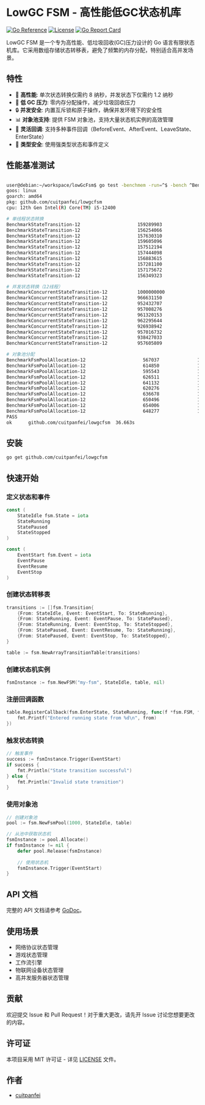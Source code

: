 # LowGC FSM - 高性能低GC状态机库

[![Go Reference](https://pkg.go.dev/badge/github.com/cuitpanfei/lowgcfsm.svg)](https://pkg.go.dev/github.com/cuitpanfei/lowgcfsm)
[![License](https://img.shields.io/badge/license-MIT-blue.svg)](LICENSE)
[![Go Report Card](https://goreportcard.com/badge/github.com/cuitpanfei/lowgcfsm)](https://goreportcard.com/report/github.com/cuitpanfei/lowgcfsm)

LowGC FSM 是一个专为高性能、低垃圾回收(GC)压力设计的 Go 语言有限状态机库。它采用数组存储状态转移表，避免了频繁的内存分配，特别适合高并发场景。

## 特性

- 🚀 **高性能**: 单次状态转换仅需约 8 纳秒，并发状态下仅需约 1.2 纳秒
- 🧹 **低 GC 压力**: 零内存分配操作，减少垃圾回收压力
- 🔒 **并发安全**: 内置互斥锁和原子操作，确保并发环境下的安全性
- 📊 **对象池支持**: 提供 FSM 对象池，支持大量状态机实例的高效管理
- 🔧 **灵活回调**: 支持多种事件回调（BeforeEvent、AfterEvent、LeaveState、EnterState）
- 📝 **类型安全**: 使用强类型状态和事件定义

## 性能基准测试

```bash

user@debian:~/workspace/lowGcFsm$ go test -benchmem -run=^$ -bench ^Benchmark github.com/cuitpanfei/lowgcfsm -count 10
goos: linux
goarch: amd64
pkg: github.com/cuitpanfei/lowgcfsm
cpu: 12th Gen Intel(R) Core(TM) i5-12400

# 单线程状态转换
BenchmarkStateTransition-12                     159289903                7.476 ns/op           0 B/op          0 allocs/op
BenchmarkStateTransition-12                     156254066                7.648 ns/op           0 B/op          0 allocs/op
BenchmarkStateTransition-12                     157630310                7.563 ns/op           0 B/op          0 allocs/op
BenchmarkStateTransition-12                     159605096                7.534 ns/op           0 B/op          0 allocs/op
BenchmarkStateTransition-12                     157512194                7.606 ns/op           0 B/op          0 allocs/op
BenchmarkStateTransition-12                     157444098                7.616 ns/op           0 B/op          0 allocs/op
BenchmarkStateTransition-12                     156883615                7.645 ns/op           0 B/op          0 allocs/op
BenchmarkStateTransition-12                     157281100                7.623 ns/op           0 B/op          0 allocs/op
BenchmarkStateTransition-12                     157175672                7.628 ns/op           0 B/op          0 allocs/op
BenchmarkStateTransition-12                     156349323                7.648 ns/op           0 B/op          0 allocs/op

# 并发状态转换（12线程）
BenchmarkConcurrentStateTransition-12           1000000000               1.235 ns/op           0 B/op          0 allocs/op
BenchmarkConcurrentStateTransition-12           966631150                1.228 ns/op           0 B/op          0 allocs/op
BenchmarkConcurrentStateTransition-12           952432707                1.228 ns/op           0 B/op          0 allocs/op
BenchmarkConcurrentStateTransition-12           957008276                1.230 ns/op           0 B/op          0 allocs/op
BenchmarkConcurrentStateTransition-12           961320153                1.231 ns/op           0 B/op          0 allocs/op
BenchmarkConcurrentStateTransition-12           962295644                1.262 ns/op           0 B/op          0 allocs/op
BenchmarkConcurrentStateTransition-12           926938942                1.231 ns/op           0 B/op          0 allocs/op
BenchmarkConcurrentStateTransition-12           957016732                1.231 ns/op           0 B/op          0 allocs/op
BenchmarkConcurrentStateTransition-12           938427033                1.236 ns/op           0 B/op          0 allocs/op
BenchmarkConcurrentStateTransition-12           957605809                1.242 ns/op           0 B/op          0 allocs/op

# 对象池分配
BenchmarkFsmPoolAllocation-12                     567037              1827 ns/op                 1.000 allocated               0 B/op          0 allocs/op
BenchmarkFsmPoolAllocation-12                     614850              1837 ns/op                 1.000 allocated               0 B/op          0 allocs/op
BenchmarkFsmPoolAllocation-12                     595543              1842 ns/op                 1.000 allocated               0 B/op          0 allocs/op
BenchmarkFsmPoolAllocation-12                     626511              1839 ns/op                 1.000 allocated               0 B/op          0 allocs/op
BenchmarkFsmPoolAllocation-12                     641132              1875 ns/op                 1.000 allocated               0 B/op          0 allocs/op
BenchmarkFsmPoolAllocation-12                     620276              1867 ns/op                 1.000 allocated               0 B/op          0 allocs/op
BenchmarkFsmPoolAllocation-12                     636678              1856 ns/op                 1.000 allocated               0 B/op          0 allocs/op
BenchmarkFsmPoolAllocation-12                     650496              1843 ns/op                 1.000 allocated               0 B/op          0 allocs/op
BenchmarkFsmPoolAllocation-12                     654006              1847 ns/op                 1.000 allocated               0 B/op          0 allocs/op
BenchmarkFsmPoolAllocation-12                     648277              1845 ns/op                 1.000 allocated               0 B/op          0 allocs/op
PASS
ok      github.com/cuitpanfei/lowgcfsm  36.663s
```

## 安装

```bash
go get github.com/cuitpanfei/lowgcfsm
```

## 快速开始

### 定义状态和事件

```go
const (
    StateIdle fsm.State = iota
    StateRunning
    StatePaused
    StateStopped
)

const (
    EventStart fsm.Event = iota
    EventPause
    EventResume
    EventStop
)
```

### 创建状态转移表

```go
transitions := []fsm.Transition{
    {From: StateIdle, Event: EventStart, To: StateRunning},
    {From: StateRunning, Event: EventPause, To: StatePaused},
    {From: StateRunning, Event: EventStop, To: StateStopped},
    {From: StatePaused, Event: EventResume, To: StateRunning},
    {From: StatePaused, Event: EventStop, To: StateStopped},
}

table := fsm.NewArrayTransitionTable(transitions)
```

### 创建状态机实例

```go
fsmInstance := fsm.NewFSM("my-fsm", StateIdle, table, nil)
```

### 注册回调函数

```go
table.RegisterCallback(fsm.EnterState, StateRunning, func(f *fsm.FSM, from, to fsm.State, event fsm.Event, args ...any) {
    fmt.Printf("Entered running state from %d\n", from)
})
```

### 触发状态转换

```go
// 触发事件
success := fsmInstance.Trigger(EventStart)
if success {
    fmt.Println("State transition successful")
} else {
    fmt.Println("Invalid state transition")
}
```

### 使用对象池

```go
// 创建对象池
pool := fsm.NewFsmPool(1000, StateIdle, table)

// 从池中获取状态机
fsmInstance := pool.Allocate()
if fsmInstance != nil {
    defer pool.Release(fsmInstance)
    
    // 使用状态机
    fsmInstance.Trigger(EventStart)
}
```

## API 文档

完整的 API 文档请参考 [GoDoc](https://pkg.go.dev/github.com/cuitpanfei/lowgcfsm)。

## 使用场景

- 网络协议状态管理
- 游戏状态管理
- 工作流引擎
- 物联网设备状态管理
- 高并发服务器状态管理

## 贡献

欢迎提交 Issue 和 Pull Request！对于重大更改，请先开 Issue 讨论您想要更改的内容。

## 许可证

本项目采用 MIT 许可证 - 详见 [LICENSE](LICENSE) 文件。

## 作者

- [cuitpanfei](https://github.com/cuitpanfei)
